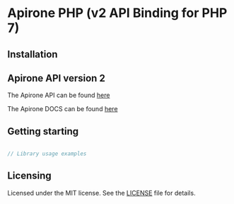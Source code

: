 # Apirone PHP (v2 API Binding for PHP 7)

## Installation

## Apirone API version 2

The Apirone API can be found [here](https://apirone.com/api)

The Apirone DOCS can be found [here](https://apirone.com/docs)

## Getting starting

```php

// Library usage examples

```

## Licensing

Licensed under the MIT license. See the [LICENSE](LICENSE) file for details.